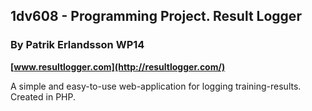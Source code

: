 ## 1dv608 - Programming Project. Result Logger

### By Patrik Erlandsson WP14

**[www.resultlogger.com](http://resultlogger.com/)**

A simple and easy-to-use web-application for logging training-results. Created in PHP. 
